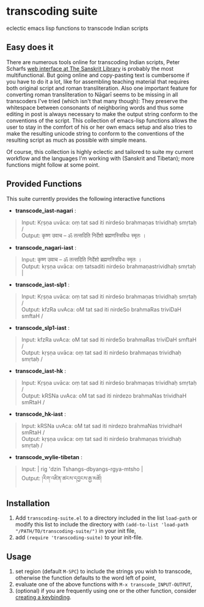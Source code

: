 # transcoding suite
eclectic emacs lisp functions to transcode Indian scripts


## Easy does it
There are numerous tools online for transcoding Indian scripts, Peter Scharfs [web interface at The Sanskrit Library](https://www.sanskritlibrary.org/transcodeText.html) is probably the most multifunctional. But going online and copy-pasting text is cumbersome if you have to do it a lot, like for assembling teaching material that requires both original script and roman transliteration. Also one important feature for converting roman transliteration to Nāgarī seems to be missing in all transcoders I've tried (which isn't that many though): They preserve the whitespace between consonants of neighboring words and thus some editing in post is always necessary to make the output string conform to the conventions of the script. This collection of emacs-lisp functions allows the user to stay in the comfort of his or her own emacs setup and also tries to make the resulting unicode string to conform to the conventions of the resulting script as much as possible with simple means.

Of course, this collection is highly eclectic and tailored to suite my current workflow and the languages I'm working with (Sanskrit and Tibetan); more functions might follow at some point.

## Provided Functions
This suite currently provides the following interactive functions
- **transcode_iast-nagari** :
> Input: Kṛṣṇa uvāca: oṃ tat sad iti nirdeśo brahmaṇas trividhaḥ smṛtaḥ /\
> Output: कृष्ण उवाच – ॐ तत्सदिति निर्देशो ब्रह्मणस्त्रिविधः स्मृतः ।
- **transcode_nagari-iast** :
> Input: कृष्ण उवाच – ॐ तत्सदिति निर्देशो ब्रह्मणस्त्रिविधः स्मृतः ।\
> Output: kṛṣṇa uvāca: oṃ tatsaditi nirdeśo brahmaṇastrividhaḥ smṛtaḥ |
- **transcode_iast-slp1** :
> Input: Kṛṣṇa uvāca: oṃ tat sad iti nirdeśo brahmaṇas trividhaḥ smṛtaḥ /\
> Output: kfzRa uvAca: oM tat sad iti nirdeSo brahmaRas triviDaH smftaH /
- **transcode_slp1-iast** :
> Input: kfzRa uvAca: oM tat sad iti nirdeSo brahmaRas triviDaH smftaH /\
> Output: kṛṣṇa uvāca: oṃ tat sad iti nirdeśo brahmaṇas trividhaḥ smṛtaḥ /
- **transcode_iast-hk** :
> Input: Kṛṣṇa uvāca: oṃ tat sad iti nirdeśo brahmaṇas trividhaḥ smṛtaḥ /\
> Output: kRSNa uvAca: oM tat sad iti nirdezo brahmaNas trividhaH smRtaH /
- **transcode_hk-iast** :
> Input: kRSNa uvAca: oM tat sad iti nirdezo brahmaNas trividhaH smRtaH /\
> Output: kṛṣṇa uvāca: oṃ tat sad iti nirdeśo brahmaṇas trividhaḥ smṛtaḥ / 
- **transcode_wylie-tibetan** :
> Input: | rig 'dzin Tshangs-dbyangs-rgya-mtsho |\
> Output: །རིག་འཛིན་ཚངས་དབྱངས་རྒྱ་མཚོ།

## Installation
1. Add `transcoding-suite.el` to a directory included in the list `load-path` or modify this list to include the directory with
   `(add-to-list 'load-path "/PATH/TO/transcoding-suite/")` in your init file,
2. add `(require 'transcoding-suite)` to your init-file.

## Usage
1. set region (default `M-SPC`) to include the strings you wish to transcode, otherwise the function defaults to the word left of point,
2. evaluate one of the above functions with `M-x transcode_INPUT-OUTPUT`,
3. (optional) if you are frequently using one or the other function, consider [creating a keybinding](https://www.gnu.org/software/emacs/manual/html_node/elisp/Key-Binding-Commands.html).
